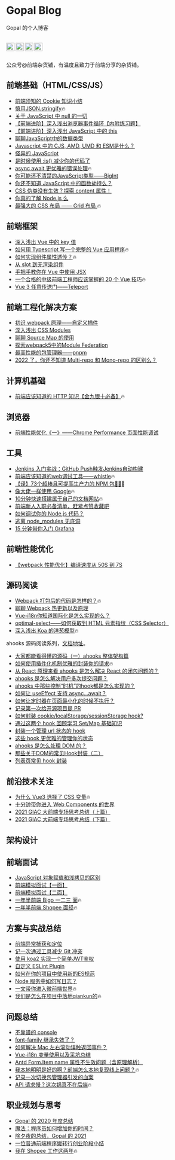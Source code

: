 

# Gopal Blog
Gopal 的个人博客


<br />
<a target="_blank" href="https://juejin.cn/user/3913917123796088">
  <img align="left" title="掘金" alt="gopal" width="22px" src="https://github.com/chokcoco/chokcoco/blob/main/juejin.svg" />
</a>
<a target="_blank" href="https://www.zhihu.com/people/GpingFeng">
  <img align="left" title="知乎" alt="gopal" width="22px" src="https://static.zhihu.com/heifetz/assets/apple-touch-icon-152.a53ae37b.png" />
</a>
<a target="_blank" href="https://segmentfault.com/u/fengguangping">
  <img align="left" title="segmentfault" alt="gopal" width="22px" src="https://cdn.segmentfault.com/r-55f15136/favicon.ico" />
</a>
<a target="_blank" href="https://www.cnblogs.com/gopal/">
  <img align="left" title="博客园" alt="gopal" width="22px" src="https://user-images.githubusercontent.com/20135760/183788581-5ea81bae-4f6f-4fd8-be52-cc1ff8b24969.png" />
</a>
<br />

<br />

公众号@前端杂货铺，有温度且致力于前端分享的杂货铺。

## 前端基础（HTML/CSS/JS）
- [前端须知的 Cookie 知识小结](https://juejin.cn/post/6844903841909964813)
- [慎用JSON.stringify](https://juejin.cn/post/6844904175600418829)🔥
- [关于 JavaScript 中 null 的一切](https://juejin.cn/post/6875832414258757640)
- [【前端进阶】深入浅出浏览器事件循环【内附练习题】](https://juejin.cn/post/6880419772127772679)
- [【前端进阶】深入浅出 JavaScript 中的 this](https://juejin.cn/post/6882527259584888845)
- [聊聊JavaScript中的数据类型](https://juejin.cn/post/6918892282192068622)
- [Javascript 中的 CJS, AMD, UMD 和 ESM是什么？](https://juejin.cn/post/6935973925004247077)
- [怪异的 JavaScript](https://juejin.cn/post/6981243994076348429)
- [是时候使用 :is() 减少你的代码了](https://juejin.cn/post/7010929322588373006)
- [async await 更优雅的错误处理](https://juejin.cn/post/7011299888465969166)🔥
- [你可能还不清楚的JavaScript类型——BigInt](https://juejin.cn/post/7102765612698435615)
- [你还不知道 JavaScript 中的函数劫持么？](https://juejin.cn/post/7103837916274622494)
- [CSS 伪类没有生效？探索 content 属性！](https://juejin.cn/post/7109805196456230926)
- [你真的了解 Node.js 么](https://juejin.cn/post/7024402484365885476)
- [最强大的 CSS 布局 —— Grid 布局 ](https://github.com/GpingFeng/gopal-blog/issues/1)🔥

## 前端框架
- [深入浅出 Vue 中的 key 值](https://juejin.cn/post/6844903865930743815)
- [如何用 Typescript 写一个完整的 Vue 应用程序](https://juejin.cn/post/6860703641037340686)🔥
- [如何实现组件属性透传？](https://juejin.cn/post/6865451649817640968)🔥
- [从 slot 到无渲染组件](https://juejin.cn/post/6869537683736100871)
- [手把手教你在 Vue 中使用 JSX](https://juejin.cn/post/6870480188086419470)
- [一个合格的中级前端工程师应该掌握的 20 个 Vue 技巧](https://juejin.cn/post/6872128694639394830)🔥
- [Vue 3 任意传送门——Teleport](https://juejin.cn/post/6874720017863147527)

## 前端工程化解决方案
- [初识 webpack 原理——自定义插件](https://juejin.cn/post/6844903881965584391)
- [深入浅出 CSS Modules](https://juejin.cn/post/6952665769209495566)
- [聊聊 Source Map 的使用](https://juejin.cn/post/6953408023217831973)
- [探索webpack5中的Module Federation](https://juejin.cn/post/7085868002205237279)
- [最高性能的包管理器——pnpm](https://juejin.cn/post/7103139607243391012)
- [2022 了，你还不知道 Multi-repo 和 Mono-repo 的区别么？](https://juejin.cn/post/7104976951005151239)

## 计算机基础
- [前端应该知道的 HTTP 知识【金九银十必备】](https://juejin.cn/post/6864119706500988935)🔥

## 浏览器
- [前端性能优化《一》——Chrome Performance 页面性能调试](https://juejin.cn/post/6844903826965676039)

## 工具
- [Jenkins 入门实战：GitHub Push触发Jenkins自动构建](https://juejin.cn/post/6844903986017878029)
- [前端应该知道的web调试工具——whistle](https://juejin.cn/post/6861882596927504392)🔥
- [【译】73个超棒且可提高生产力的 NPM 包🚀🌱](https://juejin.cn/post/6890702514446925838)🔥
- [像大佬一样使用 Google](https://juejin.cn/post/6934478610518507528)🔥
- [10分钟快速搭建属于自己的文档网站](https://juejin.cn/post/6937452670202413087)🔥
- [前端新人入职必备清单，赶紧点赞收藏吧](https://juejin.cn/post/7016497640569307149)
- [如何调试你的 Node.js 代码？](https://juejin.cn/post/7035954397012033566)
- [逃离 node_modules 无底洞](https://juejin.cn/post/7048420355743940645)
- [15 分钟带你入门 Grafana](https://juejin.cn/post/7106821426354585630)

## 前端性能优化
- [【webpack 性能优化】编译速度从 50S 到 7S](https://juejin.cn/post/6887863430510968839)

## 源码阅读
- [Webpack 打包后的代码是怎样的？](https://juejin.cn/post/6937086236926410783)🔥
- [聊聊 Webpack 热更新以及原理](https://juejin.cn/post/6939678015823544350)
- [Vue-i18n你知道国际化是怎么实现的么？](https://juejin.cn/post/6965660033728135176)
- [optimal-select——如何获取到 HTML 元素指纹（CSS Selector）](https://juejin.cn/post/6984186731348099086)
- [深入浅出 Koa 的洋葱模型](https://juejin.cn/post/7012031464237694983)🔥

ahooks 源码阅读系列，[文档地址](https://gpingfeng.github.io/ahooks-analysis/)。
- [大家都能看得懂的源码（一）ahooks 整体架构篇](https://github.com/GpingFeng/gopal-blog/issues/2)
- [如何使用插件化机制优雅的封装你的请求](https://github.com/GpingFeng/gopal-blog/issues/3)🔥
- [从 React 原理来看 ahooks 是怎么解决 React 的闭包问题的？](https://github.com/GpingFeng/gopal-blog/issues/4)
- [ahooks 是怎么解决用户多次提交问题？](https://github.com/GpingFeng/gopal-blog/issues/5)
- [ahooks 中那些控制“时机”的hook都是怎么实现的？](https://github.com/GpingFeng/gopal-blog/issues/6)
- [如何让 useEffect 支持 async...await？](https://github.com/GpingFeng/gopal-blog/issues/7)
- [如何让定时器在页面最小化的时候不执行？](https://github.com/GpingFeng/gopal-blog/issues/8)
- [记录第一次给开源项目提 PR](https://github.com/GpingFeng/gopal-blog/issues/9)
- [如何封装 cookie/localStorage/sessionStorage hook?](https://github.com/GpingFeng/gopal-blog/issues/10)
- [通过这两个 hook 回顾学习 Set/Map 基础知识](https://juejin.cn/post/7110952441134186532)
- [封装一个管理 url 状态的 hook](https://juejin.cn/post/7111250949691637768)
- [这些 hook 更优雅的管理你的状态](https://juejin.cn/post/7111610143913017358)
- [ahooks 是怎么处理 DOM 的？](https://juejin.cn/post/7111860051362447390)
- [那些关于DOM的常见Hook封装（二）](https://juejin.cn/post/7113500743935459336)
- [列表页常见 hook 封装](https://juejin.cn/post/7113819611744698398)

## 前沿技术关注
- [为什么 Vue3 选择了 CSS 变量](https://juejin.cn/post/6916298446638940173)🔥
- [十分钟带你进入 Web Components 的世界](https://juejin.cn/post/7108365499620130829)
- [2021 GIAC 大前端专场思考总结（上篇）](https://juejin.cn/post/7112347307831459877)
- [2021 GIAC 大前端专场思考总结（下篇）](https://juejin.cn/post/7112797447834828813)

## 架构设计

## 前端面试
- [JavaScript 对象赋值和浅拷贝的区别](https://juejin.cn/post/6844904046843674631)
- [前端模拟面试【一面】](https://juejin.cn/post/6844904120629854216)
- [前端模拟面试【二面】](https://juejin.cn/post/6844904121011552264)
- [一年半前端 Bigo 一二三 面](https://juejin.cn/post/6880028535101227021)🔥
- [一年半前端 Shopee 面经](https://juejin.cn/post/6880722165982429197)🔥

## 方案与实战总结
- [前端异常捕获和定位](https://juejin.cn/post/6844904049196662798)
- [记一次通过工具减少 Git 冲突](https://juejin.cn/post/6895534290411454477)
- [使用 koa2 实现一个简单JWT鉴权](https://juejin.cn/post/6921493257578872845)
- [自定义 ESLint Plugin](https://juejin.cn/post/7004613507844931614)
- [如何在你的项目中使用新的ES规范](https://juejin.cn/post/7018174628090609701)
- [Node 服务中如何写日志？](https://juejin.cn/post/7045999468843368462)
- [一文带你进入微前端世界](https://juejin.cn/post/7104253657251577886)🔥
- [我们是怎么在项目中落地qiankun的](https://juejin.cn/post/7104621169189322782)🔥

## 问题总结
- [不靠谱的 console](https://juejin.cn/post/6844903846427230215)
- [font-family 继承失效了？](https://juejin.cn/post/6913704404654751751)
- [如何解决 Mac 左右滚动误触返回事件？](https://juejin.cn/post/6947858245356617764)
- [Vue-i18n 变量使用以及采坑总结](https://juejin.cn/post/6958609646013644836)
- [Antd Form.Item name 属性不生效问题（含原理解析）](https://juejin.cn/post/7103472687170715684)
- [我本地明明是好的啊？前端怎么本地复现线上问题？](https://juejin.cn/post/7107567660396871716)🔥
- [记录一次切换包管理器引发的血案](https://juejin.cn/post/7108003663582494733)
- [API 请求慢？这次锅真不在后端](https://juejin.cn/post/7119074496610304031)🔥

## 职业规划与思考
- [Gopal 的 2020 年度总结 ](https://juejin.cn/post/6902397101200637959)
- [魔法：程序员如何增加你的时间？](https://juejin.cn/post/7047026601040543774)
- [除夕夜的总结，Gopal 的 2021](https://juejin.cn/post/7059372208509943816)
- [一位普通前端程序媛转行创业阶段小结](https://juejin.cn/post/7123914177168703518)
- [我在 Shopee 工作这两年](https://juejin.cn/post/7116448560568074270)🔥


